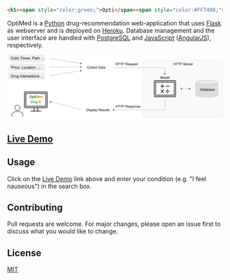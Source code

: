 
```html
<h1><span style="color:green;">Opti</span><span style="color:#FF7400;">Med</span></h1>
```

OptiMed is a [Python](https://www.python.org/) drug-recommendation web-application that uses [Flask](https://palletsprojects.com/p/flask/) as webserver and is deployed on [Heroku](https://www.heroku.com/). Database management and the user interface are handled with [PostgreSQL](https://www.postgresql.org/) and [JavaScript](https://www.javascript.com/) ([AngularJS](https://angular.io/)), respectively.

![](/static/info.png)

## [Live Demo](https://optimed-stage.herokuapp.com/)

## Usage

Click on the [Live Demo]('') link above and enter your condition (e.g. "I feel nauseous") in the search box.

## Contributing
Pull requests are welcome. For major changes, please open an issue first to discuss what you would like to change.

## License
[MIT](https://choosealicense.com/licenses/mit/)